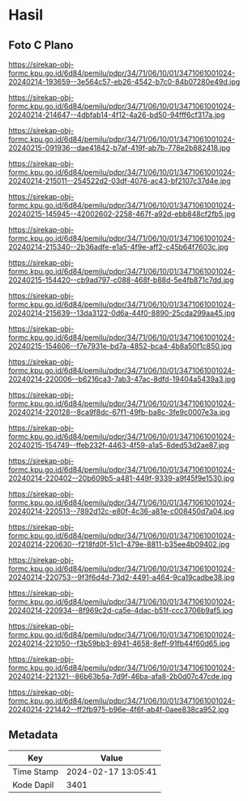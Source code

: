 # Hasil

## Foto C Plano

https://sirekap-obj-formc.kpu.go.id/6d84/pemilu/pdpr/34/71/06/10/01/3471061001024-20240214-193659--3e564c57-eb26-4542-b7c0-84b07280e49d.jpg

https://sirekap-obj-formc.kpu.go.id/6d84/pemilu/pdpr/34/71/06/10/01/3471061001024-20240214-214647--4dbfab14-4f12-4a26-bd50-94fff6cf317a.jpg

https://sirekap-obj-formc.kpu.go.id/6d84/pemilu/pdpr/34/71/06/10/01/3471061001024-20240215-091936--dae41842-b7af-419f-ab7b-778e2b882418.jpg

https://sirekap-obj-formc.kpu.go.id/6d84/pemilu/pdpr/34/71/06/10/01/3471061001024-20240214-215011--254522d2-03df-4076-ac43-bf2107c37d4e.jpg

https://sirekap-obj-formc.kpu.go.id/6d84/pemilu/pdpr/34/71/06/10/01/3471061001024-20240215-145945--42002602-2258-467f-a92d-ebb848cf2fb5.jpg

https://sirekap-obj-formc.kpu.go.id/6d84/pemilu/pdpr/34/71/06/10/01/3471061001024-20240214-215340--2b36adfe-e1a5-4f9e-aff2-c45b64f7603c.jpg

https://sirekap-obj-formc.kpu.go.id/6d84/pemilu/pdpr/34/71/06/10/01/3471061001024-20240215-154420--cb9ad797-c088-468f-b88d-5e4fb871c7dd.jpg

https://sirekap-obj-formc.kpu.go.id/6d84/pemilu/pdpr/34/71/06/10/01/3471061001024-20240214-215639--13da3122-0d6a-44f0-8890-25cda299aa45.jpg

https://sirekap-obj-formc.kpu.go.id/6d84/pemilu/pdpr/34/71/06/10/01/3471061001024-20240215-154606--f7e7931e-bd7a-4852-bca4-4b8a50f1c850.jpg

https://sirekap-obj-formc.kpu.go.id/6d84/pemilu/pdpr/34/71/06/10/01/3471061001024-20240214-220006--b6216ca3-7ab3-47ac-8dfd-19404a5439a3.jpg

https://sirekap-obj-formc.kpu.go.id/6d84/pemilu/pdpr/34/71/06/10/01/3471061001024-20240214-220128--8ca9f8dc-67f1-49fb-ba8c-3fe9c0007e3a.jpg

https://sirekap-obj-formc.kpu.go.id/6d84/pemilu/pdpr/34/71/06/10/01/3471061001024-20240215-154749--ffeb232f-4463-4f59-a1a5-8ded53d2ae87.jpg

https://sirekap-obj-formc.kpu.go.id/6d84/pemilu/pdpr/34/71/06/10/01/3471061001024-20240214-220402--20b609b5-a481-449f-9339-a9f45f9e1530.jpg

https://sirekap-obj-formc.kpu.go.id/6d84/pemilu/pdpr/34/71/06/10/01/3471061001024-20240214-220513--7892d12c-e80f-4c36-a81e-c008450d7a04.jpg

https://sirekap-obj-formc.kpu.go.id/6d84/pemilu/pdpr/34/71/06/10/01/3471061001024-20240214-220630--f218fd0f-51c1-479e-8811-b35ee4b09402.jpg

https://sirekap-obj-formc.kpu.go.id/6d84/pemilu/pdpr/34/71/06/10/01/3471061001024-20240214-220753--9f3f6d4d-73d2-4491-a464-9ca19cadbe38.jpg

https://sirekap-obj-formc.kpu.go.id/6d84/pemilu/pdpr/34/71/06/10/01/3471061001024-20240214-220934--8f969c2d-ca5e-4dac-b51f-ccc3706b9af5.jpg

https://sirekap-obj-formc.kpu.go.id/6d84/pemilu/pdpr/34/71/06/10/01/3471061001024-20240214-221050--f3b59bb3-8941-4658-8eff-91fb44f60d65.jpg

https://sirekap-obj-formc.kpu.go.id/6d84/pemilu/pdpr/34/71/06/10/01/3471061001024-20240214-221321--86b63b5a-7d9f-46ba-afa8-2b0d07c47cde.jpg

https://sirekap-obj-formc.kpu.go.id/6d84/pemilu/pdpr/34/71/06/10/01/3471061001024-20240214-221442--ff2fb975-b96e-4f6f-ab4f-0aee838ca952.jpg


## Metadata

| Key        | Value               |
| ---------- | ------------------- |
| Time Stamp | 2024-02-17 13:05:41 |
| Kode Dapil | 3401                |



